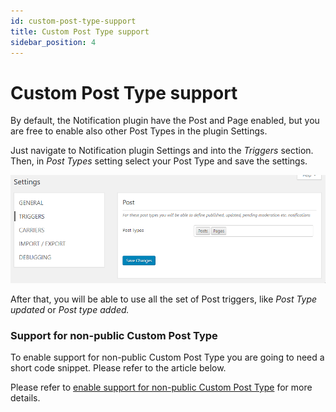 ```yaml
---
id: custom-post-type-support
title: Custom Post Type support
sidebar_position: 4
---
```


# Custom Post Type support

By default, the Notification plugin have the Post and Page enabled, but you are free to enable also other Post Types in the plugin Settings.

Just navigate to Notification plugin Settings and into the _Triggers_ section. Then, in _Post Types_ setting select your Post Type and save the settings.

![Enabling Custom Post Type support in Notification plugin](./2019-03-22_15-59-16.gif)

After that, you will be able to use all the set of Post triggers, like _Post Type updated_ or _Post type added._

### Support for non-public Custom Post Type

To enable support for non-public Custom Post Type you are going to need a short code snippet. Please refer to the article below.

Please refer to [enable support for non-public Custom Post Type](../developer/triggers/non-public-custom-post-type) for more details.



